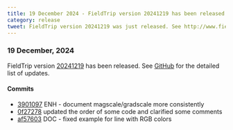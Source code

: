 ```yaml
---
title: 19 December 2024 - FieldTrip version 20241219 has been released
category: release
tweet: FieldTrip version 20241219 was just released. See http://www.fieldtriptoolbox.org/#19-december-2024
---
```


### 19 December, 2024

FieldTrip version [20241219](http://github.com/fieldtrip/fieldtrip/releases/tag/20241219) has been released.
See [GitHub](https://github.com/fieldtrip/fieldtrip/compare/20241211...20241219) for the detailed list of updates.

#### Commits

- [3901097](http://github.com/fieldtrip/fieldtrip/commit/3901097) ENH - document magscale/gradscale more consistently
- [0f27278](http://github.com/fieldtrip/fieldtrip/commit/0f27278) updated the order of some code and clarified some comments
- [af57603](http://github.com/fieldtrip/fieldtrip/commit/af57603) DOC - fixed example for line with RGB colors
